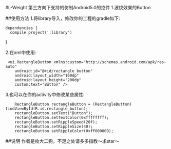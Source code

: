 #L-Weight
  第三方向下支持的仿制Android5.0的控件
  1.波纹效果的Button

##使用方法
  1.将library导入，修改你的工程的gradle如下:
  
    dependencies {
      compile project(':library')
  }
  
  2.在xml中使用:
  
     <ui.RectangleButton xmlns:custom="http://schemas.android.com/apk/res-auto"
        android:id="@+id/rectangle_button"
        android:layout_width="100dp"
        android:layout_height="200dp"
        custom:text="Button" />
        
  3.也可以在你的activity中修改某些属性:
  
        RectangleButton rectangleButton = (RectangleButton) findViewById(R.id.rectangle_button);
        rectangleButton.setText("Button");
        rectangleButton.setTextColor(0xffffffff);
        rectangleButton.setRippleSpeed(20f);
        rectangleButton.setRippleSize(40);
        rectangleButton.setRippleColor(0xff000000);

##说明
  作者是枚大二狗，不足之处请多多指教～求star～
